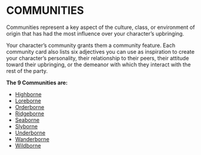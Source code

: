 # COMMUNITIES

Communities represent a key aspect of the culture, class, or environment of origin that has had the most influence over your character’s upbringing.

Your character’s community grants them a community feature. Each community card also lists six adjectives you can use as inspiration to create your character’s personality, their relationship to their peers, their attitude toward their upbringing, or the demeanor with which they interact with the rest of the party.

**The 9 Communities are:**

- [Highborne](../Communities/Highborne.md)
- [Loreborne](../Communities/Loreborne.md)
- [Orderborne](../Communities/Orderborne.md)
- [Ridgeborne](../Communities/Ridgeborne.md)
- [Seaborne](../Communities/Seaborne.md)
- [Slyborne](../Communities/Slyborne.md)
- [Underborne](../Communities/Underborne.md)
- [Wanderborne](../Communities/Wanderborne.md)
- [Wildborne](../Communities/Wildborne.md)
